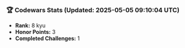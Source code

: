 ### 🏆 Codewars Stats (Updated: 2025-05-05 09:10:04 UTC)

- **Rank:** 8 kyu
- **Honor Points:** 3
- **Completed Challenges:** 1
